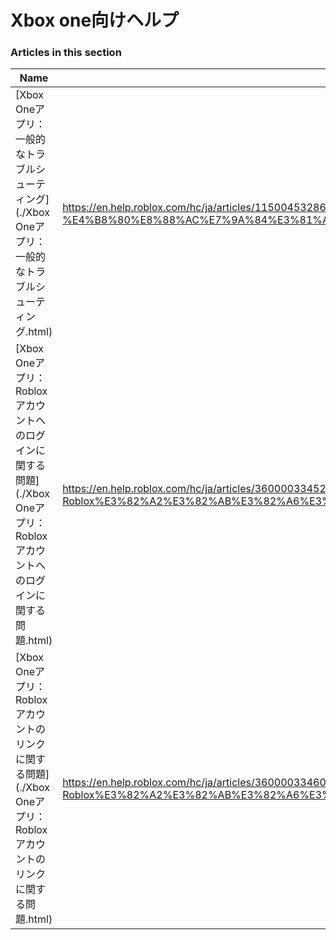 # Xbox one向けヘルプ  
### Articles in this section
Name|URL
-|-
[Xbox Oneアプリ：一般的なトラブルシューティング](./Xbox Oneアプリ：一般的なトラブルシューティング.html) |https://en.help.roblox.com/hc/ja/articles/115004532866-Xbox-One%E3%82%A2%E3%83%97%E3%83%AA-%E4%B8%80%E8%88%AC%E7%9A%84%E3%81%AA%E3%83%88%E3%83%A9%E3%83%96%E3%83%AB%E3%82%B7%E3%83%A5%E3%83%BC%E3%83%86%E3%82%A3%E3%83%B3%E3%82%B0
[Xbox Oneアプリ：Robloxアカウントへのログインに関する問題](./Xbox Oneアプリ：Robloxアカウントへのログインに関する問題.html) |https://en.help.roblox.com/hc/ja/articles/360000334523-Xbox-One%E3%82%A2%E3%83%97%E3%83%AA-Roblox%E3%82%A2%E3%82%AB%E3%82%A6%E3%83%B3%E3%83%88%E3%81%B8%E3%81%AE%E3%83%AD%E3%82%B0%E3%82%A4%E3%83%B3%E3%81%AB%E9%96%A2%E3%81%99%E3%82%8B%E5%95%8F%E9%A1%8C
[Xbox Oneアプリ：Robloxアカウントのリンクに関する問題](./Xbox Oneアプリ：Robloxアカウントのリンクに関する問題.html) |https://en.help.roblox.com/hc/ja/articles/360000334603-Xbox-One%E3%82%A2%E3%83%97%E3%83%AA-Roblox%E3%82%A2%E3%82%AB%E3%82%A6%E3%83%B3%E3%83%88%E3%81%AE%E3%83%AA%E3%83%B3%E3%82%AF%E3%81%AB%E9%96%A2%E3%81%99%E3%82%8B%E5%95%8F%E9%A1%8C